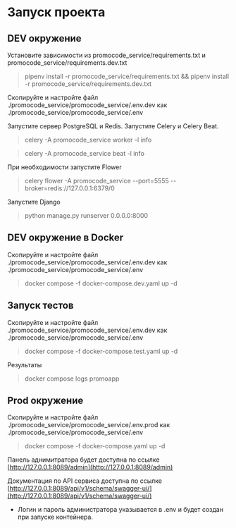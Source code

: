 # Запуск проекта

## DEV окружение

Установите зависимости из promocode_service/requirements.txt и promocode_service/requirements.dev.txt

> pipenv install -r promocode_service/requirements.txt && pipenv install -r promocode_service/requirements.dev.txt

Скопируйте и настройте файл ./promocode_service/promocode_service/.env.dev как ./promocode_service/promocode_service/.env

Запустите сервер PostgreSQL и Redis. Запустите Celery и Celery Beat.

> celery -A promocode_service worker -l info

> celery -A promocode_service beat -l info

При необходимости запустите Flower

> celery flower -A promocode_service --port=5555 --broker=redis://127.0.0.1:6379/0

Запустите Django

> python manage.py runserver 0.0.0.0:8000

## DEV окружение в Docker

Скопируйте и настройте файл ./promocode_service/promocode_service/.env.dev как ./promocode_service/promocode_service/.env

> docker compose -f docker-compose.dev.yaml up -d

## Запуск тестов

Скопируйте и настройте файл ./promocode_service/promocode_service/.env.dev как ./promocode_service/promocode_service/.env

> docker compose -f docker-compose.test.yaml up -d

Результаты

> docker compose logs promoapp

## Prod окружение

Скопируйте и настройте файл ./promocode_service/promocode_service/.env.prod как ./promocode_service/promocode_service/.env

> docker compose -f docker-compose.yaml up -d

Панель аднимитратора будет доступна по ссылке [http://127.0.0.1:8089/admin](http://127.0.0.1:8089/admin)

Документация по API сервиса доступна по ссылке [http://127.0.0.1:8089/api/v1/schema/swagger-ui/](http://127.0.0.1:8089/api/v1/schema/swagger-ui/)

* Логин и пароль администратора указывается в .env и будет создан при запуске контейнера.
